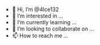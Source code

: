 - 👋 Hi, I’m @4lce132
- 👀 I’m interested in ...
- 🌱 I’m currently learning ...
- 💞️ I’m looking to collaborate on ...
- 📫 How to reach me ...

<!---
4lce132/4lce132s a ✨ special ✨ repository because its `README.md` (this file) appears on your GitHub profile.
You can click the Preview link to take a look at your changes.
--->
